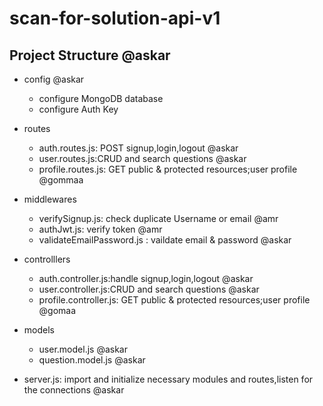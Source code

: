 # scan-for-solution-api-v1
## Project Structure  @askar
- config  @askar
    - configure MongoDB database
    - configure Auth Key
- routes
    - auth.routes.js: POST signup,login,logout @askar
    - user.routes.js:CRUD and search questions @askar
    - profile.routes.js: GET public & protected resources;user profile @gommaa
- middlewares
    - verifySignup.js: check duplicate Username or email @amr
    - authJwt.js: verify token @amr
    - validateEmailPassword.js : vaildate email & password @askar
- controlllers
    - auth.controller.js:handle signup,login,logout @askar
    - user.controller.js:CRUD and search questions @askar
    - profile.controller.js: GET public & protected resources;user profile @gomaa
- models
    - user.model.js @askar
    - question.model.js @askar

- server.js: import and initialize necessary modules and routes,listen for the connections @askar
